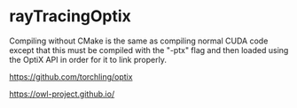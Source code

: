 # rayTracingOptix

Compiling without CMake is the same as compiling normal CUDA code except that this must be compiled with the "-ptx" flag and then loaded using the OptiX API in order for it to link properly.

https://github.com/torchling/optix

https://owl-project.github.io/



